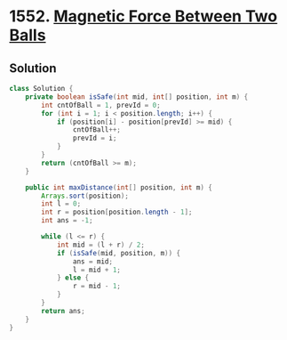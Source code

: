 # 1552. [Magnetic Force Between Two Balls](https://leetcode.com/problems/magnetic-force-between-two-balls/description/?envType=daily-question&envId=2024-06-20)

## Solution

```java
class Solution {
    private boolean isSafe(int mid, int[] position, int m) {
        int cntOfBall = 1, prevId = 0;
        for (int i = 1; i < position.length; i++) {
            if (position[i] - position[prevId] >= mid) {
                cntOfBall++;
                prevId = i;
            }
        }
        return (cntOfBall >= m);
    }

    public int maxDistance(int[] position, int m) {
        Arrays.sort(position);
        int l = 0;
        int r = position[position.length - 1];
        int ans = -1;

        while (l <= r) {
            int mid = (l + r) / 2;
            if (isSafe(mid, position, m)) {
                ans = mid;
                l = mid + 1;
            } else {
                r = mid - 1;
            }
        }
        return ans;
    }
}
```
